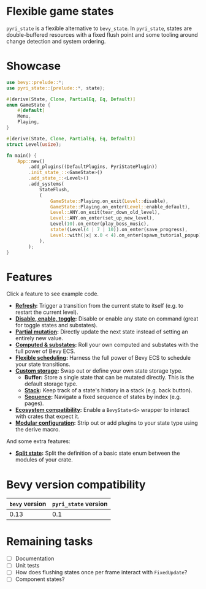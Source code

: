 # Flexible game states

`pyri_state` is a flexible alternative to `bevy_state`. In `pyri_state`, states are double-buffered resources with a fixed flush point and some tooling around change detection and system ordering.

# Showcase

```rust
use bevy::prelude::*;
use pyri_state::{prelude::*, state};

#[derive(State, Clone, PartialEq, Eq, Default)]
enum GameState {
    #[default]
    Menu,
    Playing,
}

#[derive(State, Clone, PartialEq, Eq, Default)]
struct Level(usize);

fn main() {
    App::new()
        .add_plugins((DefaultPlugins, PyriStatePlugin))
        .init_state_::<GameState>()
        .add_state_::<Level>()
        .add_systems(
            StateFlush,
            (
                GameState::Playing.on_exit(Level::disable),
                GameState::Playing.on_enter(Level::enable_default),
                Level::ANY.on_exit(tear_down_old_level),
                Level::ANY.on_enter(set_up_new_level),
                Level(10).on_enter(play_boss_music),
                state!(Level(4 | 7 | 10)).on_enter(save_progress),
                Level::with(|x| x.0 < 4).on_enter(spawn_tutorial_popup),
            ),
        );
}
```

# Features

Click a feature to see example code.

- **[Refresh](/examples/refresh.rs):** Trigger a transition from the current state to itself (e.g. to restart the current level).
- **[Disable, enable, toggle](/examples/disable_enable_toggle.rs):** Disable or enable any state on command (great for toggle states and substates).
- **[Partial mutation](/examples/partial_mutation.rs):** Directly update the next state instead of setting an entirely new value.
- **[Computed & substates](/examples/computed_and_substates.rs):** Roll your own computed and substates with the full power of Bevy ECS.
- **[Flexible scheduling](/examples/flexible_scheduling.rs):** Harness the full power of Bevy ECS to schedule your state transitions.
- **[Custom storage](/examples/custom_storage.rs):** Swap out or define your own state storage type.
    - **Buffer:** Store a single state that can be mutated directly. This is the default storage type.
    - **[Stack](/examples/stack_storage.rs):** Keep track of a state's history in a stack (e.g. back button).
    - **[Sequence](/examples/sequence_storage.rs):** Navigate a fixed sequence of states by index (e.g. pages).
- **[Ecosystem compatibility](/examples/ecosystem_compatibility.rs):** Enable a `BevyState<S>` wrapper to interact with crates that expect it.
- **[Modular configuration](/examples/modular_configuration.rs):** Strip out or add plugins to your state type using the derive macro.
    
And some extra features:

- **[Split state](/examples/split_state.rs):** Split the definition of a basic state enum between the modules of your crate.

# Bevy version compatibility

| `bevy` version | `pyri_state` version |
| -------------- | -------------------- |
| 0.13           | 0.1                  |

# Remaining tasks

- [ ] Documentation
- [ ] Unit tests
- [ ] How does flushing states once per frame interact with `FixedUpdate`?
- [ ] Component states?
